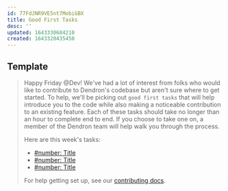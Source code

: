 ```yaml
---
id: 77FdJNR9VE5nt7MobiGBX
title: Good First Tasks
desc: ''
updated: 1643330684210
created: 1643320435450
---
```


## Template

> Happy Friday @Dev! We've had a lot of interest from folks who would like to contribute to Dendron's codebase but aren't sure where to get started. To help, we'll be picking out `good first tasks` that will help introduce you to the code while also making a noticeable contribution to an existing feature. Each of these tasks should take no longer than an hour to complete end to end. If you choose to take one on, a member of the Dendron team will help walk you through the process.
>
> Here are this week's tasks:
>
> - [#number: Title]()
> - [#number: Title]()
> - [#number: Title]()
>
> For help getting set up, see our [contributing docs](https://wiki.dendron.so/notes/81da87be-2d4e-47b5-a1d6-c0d647e1ab00/).
